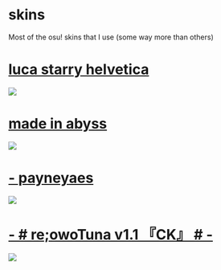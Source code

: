 # skins
Most of the osu! skins that I use (some way more than others)

# [luca starry helvetica](https://drive.google.com/file/d/11cuKv2F4mSBBDh1i1s48CI-RTwVlIQR1/view)
![](https://i.imgur.com/LA6cRGK.png)


# [made in abyss](https://www.reddit.com/r/OsuSkins/comments/hoak7j/std_only_made_in_abyss_hdsd_169/)
![](https://i.imgur.com/DAvpqfX.png)

# [- payneyaes](https://payney.s-ul.eu/9siEeMsr)
![](https://osu.ppy.sh/ss/15485188/4bb4)

# [-        # re;owoTuna v1.1 『CK』 #        -](https://drive.google.com/file/d/1pS9Wic54_SaVUQK1A7UKHXBCsR7OlRi8/view?usp=sharing)
![](https://i.imgur.com/Mq8ofx1.png)
